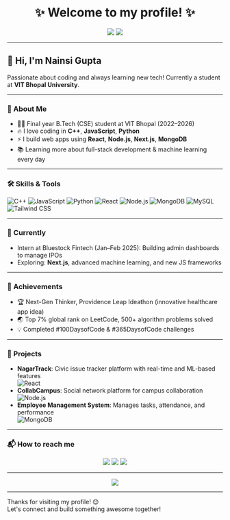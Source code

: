 <!-- Banner section -->
<h1 align="center">✨ Welcome to my profile! ✨</h1>

<p align="center">
  <img src="https://img.shields.io/static/v1?label=Profile%20views&message=1,234&color=6A5ACD&style=flat-square" />
  <img src="https://img.shields.io/badge/Status-Open%20to%20Work-brightgreen?style=flat-square" />
</p>

---

## 👋 Hi, I'm Nainsi Gupta

Passionate about coding and always learning new tech! Currently a student at **VIT Bhopal University**.

---

### 🚀 About Me
- 🧑‍🎓 Final year B.Tech (CSE) student at VIT Bhopal (2022–2026)
- 🔥 I love coding in **C++**, **JavaScript**, **Python**
- ⚡ I build web apps using **React**, **Node.js**, **Next.js**, **MongoDB**
- 📚 Learning more about full-stack development & machine learning every day

---

### 🛠️ Skills & Tools

![C++](https://img.shields.io/badge/C++-00599C?logo=c%2b%2b&logoColor=white)
![JavaScript](https://img.shields.io/badge/JavaScript-F7DF1E?logo=javascript&logoColor=black)
![Python](https://img.shields.io/badge/Python-3776AB?logo=python&logoColor=white)
![React](https://img.shields.io/badge/React-20232A?logo=react&logoColor=61DAFB)
![Node.js](https://img.shields.io/badge/Node.js-339933?logo=node-dot-js&logoColor=white)
![MongoDB](https://img.shields.io/badge/MongoDB-47A248?logo=mongodb&logoColor=white)
![MySQL](https://img.shields.io/badge/MySQL-4479A1?logo=mysql&logoColor=white)
![Tailwind CSS](https://img.shields.io/badge/TailwindCSS-06B6D4?logo=tailwindcss&logoColor=white)

---

### 🌱 Currently
- Intern at Bluestock Fintech (Jan–Feb 2025): Building admin dashboards to manage IPOs
- Exploring: **Next.js**, advanced machine learning, and new JS frameworks

---

### 🌟 Achievements
- 🏆 Next-Gen Thinker, Providence Leap Ideathon (innovative healthcare app idea)
- 🌏 Top 7% global rank on LeetCode, 500+ algorithm problems solved
- 💡 Completed #100DaysofCode & #365DaysofCode challenges

---

### 🧩 Projects

- **NagarTrack**: Civic issue tracker platform with real-time and ML-based features  
  ![React](https://img.shields.io/badge/-React-blue?logo=react)
- **CollabCampus**: Social network platform for campus collaboration  
  ![Node.js](https://img.shields.io/badge/-Node.js-green?logo=node.js)
- **Employee Management System**: Manages tasks, attendance, and performance  
  ![MongoDB](https://img.shields.io/badge/-MongoDB-47A248?logo=mongodb)

---

### 📬 How to reach me

<p align="center">
  <a href="https://linkedin.com/in/nainsi-gupta"><img src="https://img.shields.io/badge/LinkedIn-blue?logo=linkedin&style=for-the-badge" /></a>
  <a href="mailto:nainsigupta438@gmail.com"><img src="https://img.shields.io/badge/Gmail-red?logo=gmail&style=for-the-badge" /></a>
  <a href="https://github.com/Nainsi-6"><img src="https://img.shields.io/badge/GitHub-181717?logo=github&style=for-the-badge" /></a>
</p>

---

<p align="center">
  <img src="https://github-readme-stats.vercel.app/api?username=Nainsi-6&show_icons=true&theme=radical" />
</p>

---

Thanks for visiting my profile! 😊  
Let's connect and build something awesome together!

